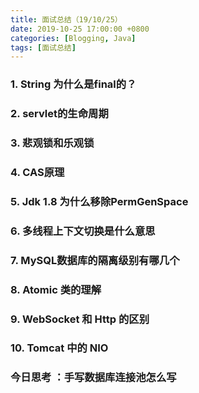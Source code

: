 ```yaml
---
title: 面试总结（19/10/25）
date: 2019-10-25 17:00:00 +0800
categories: [Blogging, Java]
tags: [面试总结]
---
```


### 1. String 为什么是final的？


### 2. servlet的生命周期


### 3. 悲观锁和乐观锁


### 4. CAS原理


### 5. Jdk 1.8 为什么移除PermGenSpace


### 6. 多线程上下文切换是什么意思


### 7. MySQL数据库的隔离级别有哪几个


### 8. Atomic 类的理解


### 9. WebSocket 和 Http 的区别


### 10. Tomcat 中的 NIO


### 今日思考 ：手写数据库连接池怎么写
